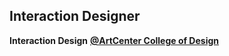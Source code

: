 ## Interaction Designer
<strong>Interaction Design</strong> <strong><a href="https://www.artcenter.edu/">@ArtCenter College of Design</a></strong></div>
